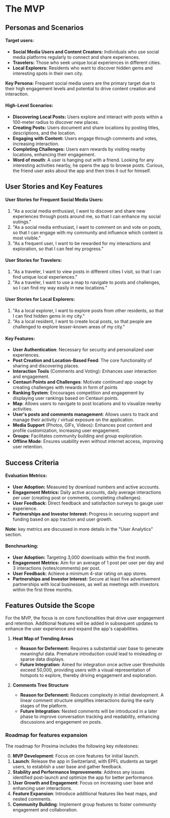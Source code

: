 # The MVP

## Personas and Scenarios

#### Target users:
- **Social Media Users and Content Creators:** Individuals who use social media platforms regularly to connect and share experiences.
- **Travelers:** Those who seek unique local experiences in different cities.
- **Local Explorers:** Residents who want to discover hidden gems and interesting spots in their own city.

**Key Persona:** Frequent social media users are the primary target due to their high engagement levels and potential to drive content creation and interaction.

#### High-Level Scenarios:
- **Discovering Local Posts:** Users explore and interact with posts within a 100-meter radius to discover new places.
- **Creating Posts:** Users document and share locations by posting titles, descriptions, and the location.
- **Engaging with Content:** Users engage through comments and votes, increasing interaction.
- **Completing Challenges:** Users earn rewards by visiting nearby locations, enhancing their engagement.
- **Word of mouth**: A user is hanging out with a friend. Looking for any interesting activities nearby, he opens the app to browse posts. Curious, the friend user asks about the app and then tries it out for himself.

## User Stories and Key Features

#### User Stories for Frequent Social Media Users:
1. "As a social media enthusiast, I want to discover and share new experiences through posts around me, so that I can enhance my social outings."
2. "As a social media enthusiast, I want to comment on and vote on posts, so that I can engage with my community and influence which content is most visible."
3. "As a frequent user, I want to be rewarded for my interactions and exploration, so that I can feel my progress."

#### User Stories for Travelers:
1. "As a traveler, I want to view posts in different cities I visit, so that I can find unique local experiences."
2. "As a traveler, I want to use a map to navigate to posts and challenges, so I can find my way easily in new locations."

#### User Stories for Local Explorers:
1. "As a local explorer, I want to explore posts from other residents, so that I can find hidden gems in my city."
2. "As a local resident, I want to create local posts, so that people are challenged to explore lesser-known areas of my city."

#### Key Features:
- **User Authentication**: Necessary for security and personalized user experiences.
- **Post Creation and Location-Based Feed**: The core functionality of sharing and discovering places.
- **Interaction Tools** (Comments and Voting): Enhances user interaction and engagement.
- **Centauri Points and Challenges**: Motivate continued app usage by creating challenges with rewards in form of points
- **Ranking System**: Encourages competition and engagement by displaying user rankings based on Centauri points.
- **Map**: Allows users to navigate to post locations and to visualize nearby activities.
- **User's posts and comments management**: Allows users to track and manage their activity / virtual exposure on the application.
- **Media Support** (Photos, GIFs, Videos): Enhances post content and profile customization, increasing user engagement.
- **Groups**: Facilitates community building and group exploration.
- **Offline Mode**: Ensures usability even without internet access, improving user retention.

## Success Criteria

#### Evaluation Metrics:
- **User Adoption:** Measured by download numbers and active accounts.
- **Engagement Metrics:** Daily active accounts, daily average interactions per user (creating post or comments, completing challenges).
- **User Feedback:** Direct feedback and satisfaction surveys to gauge user experience.
- **Partnerships and Investor Interest:** Progress in securing support and funding based on app traction and user growth.

**Note**: key metrics are discussed in more details in the "User Analytics" section.

#### Benchmarking:
- **User Adoption:** Targeting 3,000 downloads within the first month.
- **Engagement Metrics:** Aim for an average of 1 post per user per day and 3 interactions (votes/comments) per post.
- **User Feedback:** Achieve a minimum 4-star rating on app stores.
- **Partnerships and Investor Interest:** Secure at least five advertisement partnerships with local businesses, as well as meetings with investors within the first three months.

## Features Outside the Scope

For the MVP, the focus is on core functionalities that drive user engagement and retention. Additional features will be added in subsequent updates to enhance the user experience and expand the app's capabilities.

1. **Heat Map of Trending Areas**
   - **Reason for Deferment:** Requires a substantial user base to generate meaningful data. Premature introduction could lead to misleading or sparse data displays.
   - **Future Integration:** Aimed for integration once active user thresholds exceed 50,000, providing users with a visual representation of hotspots to explore, thereby driving engagement and exploration.

2. **Comments Tree Structure**
   - **Reason for Deferment:** Reduces complexity in initial development. A linear comment structure simplifies interactions during the early stages of the platform.
   - **Future Integration:** Nested comments will be introduced in a later phase to improve conversation tracking and readability, enhancing discussions and engagement on posts.


### Roadmap for features expansion

The roadmap for Proxima includes the following key milestones:

0. **MVP Development**: Focus on core features for initial launch.
1. **Launch**: Release the app in Switzerland, with EPFL students as target users, to establish a user base and gather feedback.
2. **Stability and Performance Improvements**: Address any issues identified post-launch and optimize the app for better performance.
3. **User Growth and Engagement**: Focus on increasing user base and enhancing user interactions.
4. **Feature Expansion**: Introduce additional features like heat maps, and nested comments.
5. **Community Building**: Implement group features to foster community engagement and collaboration.
